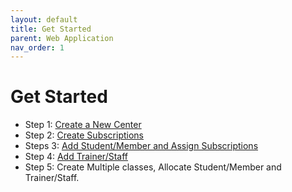 ```yaml
---
layout: default
title: Get Started
parent: Web Application
nav_order: 1
---
```


<script src="/auth.js"></script>

# Get Started

-   Step 1: <a href="/web/centre/add-new.html?onboard=true">Create a New Center</a>
-   Step 2: <a href="/web/subscriptions/add-new.html?onboard=true">Create Subscriptions</a>
-   Steps 3: <a href="/web/students/add-new.html?onboard=true">Add Student/Member and Assign Subscriptions</a>
-   Step 4: <a href="/web/trainers/add-new.html?onboard=true">Add Trainer/Staff</a>
-   Step 5: Create Multiple classes, Allocate Student/Member and Trainer/Staff.
